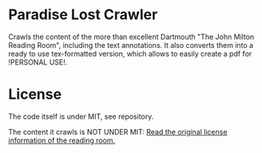 # Paradise Lost Crawler

Crawls the content of the more than excellent Dartmouth "The John Milton Reading Room", including the text annotations.
It also converts them into a ready to use tex-formatted version, which allows to easily create a pdf for !PERSONAL USE!.


# License
The code itself is under MIT, see repository.

The content it crawls is NOT UNDER MIT:
[Read the original license information of the reading room.](https://www.dartmouth.edu/~milton/reading_room/copyrights/text.shtml)
